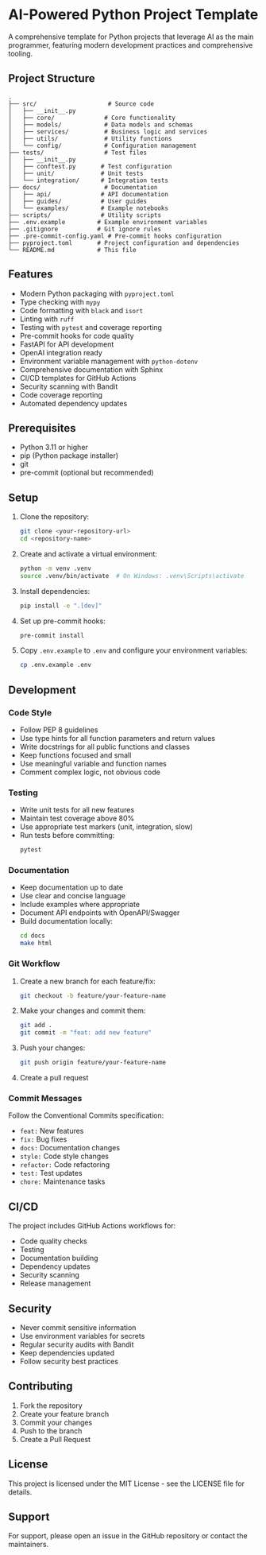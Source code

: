 # AI-Powered Python Project Template

A comprehensive template for Python projects that leverage AI as the main programmer, featuring modern development practices and comprehensive tooling.

## Project Structure

```
.
├── src/                    # Source code
│   ├── __init__.py
│   ├── core/              # Core functionality
│   ├── models/            # Data models and schemas
│   ├── services/          # Business logic and services
│   ├── utils/             # Utility functions
│   └── config/            # Configuration management
├── tests/                 # Test files
│   ├── __init__.py
│   ├── conftest.py       # Test configuration
│   ├── unit/             # Unit tests
│   └── integration/      # Integration tests
├── docs/                  # Documentation
│   ├── api/              # API documentation
│   ├── guides/           # User guides
│   └── examples/         # Example notebooks
├── scripts/              # Utility scripts
├── .env.example         # Example environment variables
├── .gitignore           # Git ignore rules
├── .pre-commit-config.yaml # Pre-commit hooks configuration
├── pyproject.toml       # Project configuration and dependencies
└── README.md            # This file
```

## Features

- Modern Python packaging with `pyproject.toml`
- Type checking with `mypy`
- Code formatting with `black` and `isort`
- Linting with `ruff`
- Testing with `pytest` and coverage reporting
- Pre-commit hooks for code quality
- FastAPI for API development
- OpenAI integration ready
- Environment variable management with `python-dotenv`
- Comprehensive documentation with Sphinx
- CI/CD templates for GitHub Actions
- Security scanning with Bandit
- Code coverage reporting
- Automated dependency updates

## Prerequisites

- Python 3.11 or higher
- pip (Python package installer)
- git
- pre-commit (optional but recommended)

## Setup

1. Clone the repository:
   ```bash
   git clone <your-repository-url>
   cd <repository-name>
   ```

2. Create and activate a virtual environment:
   ```bash
   python -m venv .venv
   source .venv/bin/activate  # On Windows: .venv\Scripts\activate
   ```

3. Install dependencies:
   ```bash
   pip install -e ".[dev]"
   ```

4. Set up pre-commit hooks:
   ```bash
   pre-commit install
   ```

5. Copy `.env.example` to `.env` and configure your environment variables:
   ```bash
   cp .env.example .env
   ```

## Development

### Code Style

- Follow PEP 8 guidelines
- Use type hints for all function parameters and return values
- Write docstrings for all public functions and classes
- Keep functions focused and small
- Use meaningful variable and function names
- Comment complex logic, not obvious code

### Testing

- Write unit tests for all new features
- Maintain test coverage above 80%
- Use appropriate test markers (unit, integration, slow)
- Run tests before committing:
  ```bash
  pytest
  ```

### Documentation

- Keep documentation up to date
- Use clear and concise language
- Include examples where appropriate
- Document API endpoints with OpenAPI/Swagger
- Build documentation locally:
  ```bash
  cd docs
  make html
  ```

### Git Workflow

1. Create a new branch for each feature/fix:
   ```bash
   git checkout -b feature/your-feature-name
   ```

2. Make your changes and commit them:
   ```bash
   git add .
   git commit -m "feat: add new feature"
   ```

3. Push your changes:
   ```bash
   git push origin feature/your-feature-name
   ```

4. Create a pull request

### Commit Messages

Follow the Conventional Commits specification:
- `feat:` New features
- `fix:` Bug fixes
- `docs:` Documentation changes
- `style:` Code style changes
- `refactor:` Code refactoring
- `test:` Test updates
- `chore:` Maintenance tasks

## CI/CD

The project includes GitHub Actions workflows for:
- Code quality checks
- Testing
- Documentation building
- Dependency updates
- Security scanning
- Release management

## Security

- Never commit sensitive information
- Use environment variables for secrets
- Regular security audits with Bandit
- Keep dependencies updated
- Follow security best practices

## Contributing

1. Fork the repository
2. Create your feature branch
3. Commit your changes
4. Push to the branch
5. Create a Pull Request

## License

This project is licensed under the MIT License - see the LICENSE file for details.

## Support

For support, please open an issue in the GitHub repository or contact the maintainers. 